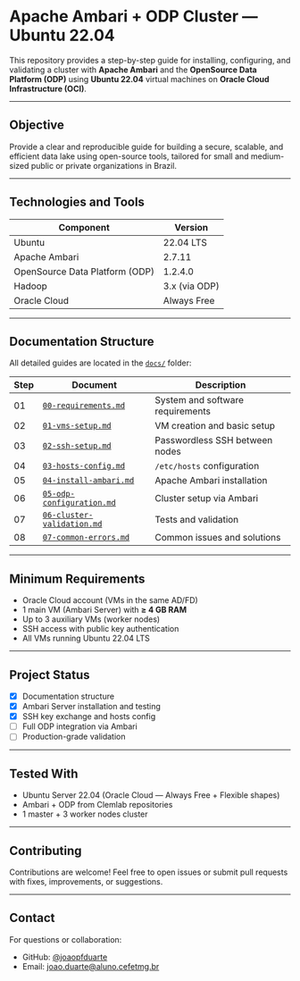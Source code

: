 # Apache Ambari + ODP Cluster — Ubuntu 22.04

This repository provides a step-by-step guide for installing, configuring, and validating a cluster with **Apache Ambari** and the **OpenSource Data Platform (ODP)** using **Ubuntu 22.04** virtual machines on **Oracle Cloud Infrastructure (OCI)**.

---

## Objective

Provide a clear and reproducible guide for building a secure, scalable, and efficient data lake using open-source tools, tailored for small and medium-sized public or private organizations in Brazil.

---

## Technologies and Tools

| Component        | Version        |
|------------------|----------------|
| Ubuntu           | 22.04 LTS      |
| Apache Ambari    | 2.7.11         |
| OpenSource Data Platform (ODP) | 1.2.4.0 |
| Hadoop           | 3.x (via ODP)  |
| Oracle Cloud     | Always Free    |

---

## Documentation Structure

All detailed guides are located in the [`docs/`](docs/) folder:

| Step | Document | Description |
|------|----------|-------------|
| 01 | [`00-requirements.md`](./docs/00-requirements.md) | System and software requirements |
| 02 | [`01-vms-setup.md`](docs/01-vms-setup.md) | VM creation and basic setup |
| 03 | [`02-ssh-setup.md`](docs/02-ssh-setup.md) | Passwordless SSH between nodes |
| 04 | [`03-hosts-config.md`](docs/03-hosts-config.md) | `/etc/hosts` configuration |
| 05 | [`04-install-ambari.md`](docs/04-install-ambari.md) | Apache Ambari installation |
| 06 | [`05-odp-configuration.md`](docs/05-odp-configuration.md) | Cluster setup via Ambari |
| 07 | [`06-cluster-validation.md`](docs/06-cluster-validation.md) | Tests and validation |
| 08 | [`07-common-errors.md`](docs/07-common-errors.md) | Common issues and solutions |

---

## Minimum Requirements

- Oracle Cloud account (VMs in the same AD/FD)
- 1 main VM (Ambari Server) with **≥ 4 GB RAM**
- Up to 3 auxiliary VMs (worker nodes)
- SSH access with public key authentication
- All VMs running Ubuntu 22.04 LTS

---

## Project Status

- [x] Documentation structure
- [x] Ambari Server installation and testing
- [x] SSH key exchange and hosts config
- [ ] Full ODP integration via Ambari
- [ ] Production-grade validation

---

## Tested With

- Ubuntu Server 22.04 (Oracle Cloud — Always Free + Flexible shapes)
- Ambari + ODP from Clemlab repositories
- 1 master + 3 worker nodes cluster

---

## Contributing

Contributions are welcome! Feel free to open issues or submit pull requests with fixes, improvements, or suggestions.

---

## Contact

For questions or collaboration:

- GitHub: [@joaopfduarte](https://github.com/joaopfduarte)
- Email: joao.duarte@aluno.cefetmg.br
